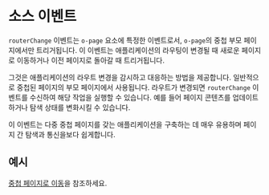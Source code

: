 # 소스 이벤트

`routerChange` 이벤트는 `o-page` 요소에 특정한 이벤트로서, `o-page`의 중첩 부모 페이지에서만 트리거됩니다. 이 이벤트는 애플리케이션의 라우팅이 변경될 때 새로운 페이지로 이동하거나 이전 페이지로 돌아갈 때 트리거됩니다.

그것은 애플리케이션의 라우트 변경을 감시하고 대응하는 방법을 제공합니다. 일반적으로 중첩된 페이지의 부모 페이지에서 사용됩니다. 라우트가 변경되면 `routerChange` 이벤트를 수신하여 해당 작업을 실행할 수 있습니다. 예를 들어 페이지 콘텐츠를 업데이트하거나 탐색 상태를 변화시킬 수 있습니다.

이 이벤트는 다중 중첩 페이지를 갖는 애플리케이션을 구축하는 데 매우 유용하며 페이지 간 탐색과 통신을보다 쉽게합니다.

## 예시

[중첩 페이지로 이동](../../cases/nested-page.md)을 참조하세요.

